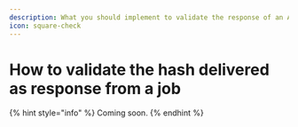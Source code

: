 ```yaml
---
description: What you should implement to validate the response of an Agentic Service.
icon: square-check
---
```


# How to validate the hash delivered as response from a job

{% hint style="info" %}
Coming soon.
{% endhint %}
